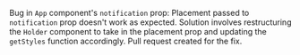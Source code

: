 Bug in `App` component's `notification` prop: Placement passed to `notification` prop doesn't work as expected. Solution involves restructuring the `Holder` component to take in the placement prop and updating the `getStyles` function accordingly. Pull request created for the fix.
